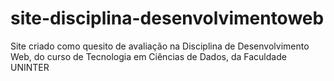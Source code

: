 # site-disciplina-desenvolvimentoweb
Site criado como quesito de avaliação na Disciplina de Desenvolvimento Web, do curso de Tecnologia em Ciências de Dados, da Faculdade UNINTER
